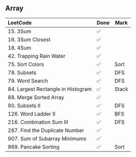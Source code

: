 ## Array

|          LeetCode                 | Done |  Mark   |
| :---                              | ---- | ------- |
| 15. 3Sum                          |  ✅  |         |
| 16. 3Sum Closest                  |  ✅  |         |
| 18. 4Sum                          |  ✅  |         |
| 42. Trapping Rain Water           |  ✅  |         |
| 75. Sort Colors                   |  ✅  |  Sort   |
| 78. Subsets                       |  ✅  |  DFS    |
| 79. Word Search                   |  ✅  |  DFS    |
| 84. Largest Rectangle in Histogram|  ✅  |  Stack  |
| 88. Merge Sorted Array            |  ✅  |         |
| 90. Subsets II                    |  ✅  | DFS |
| 126. Word Ladder II               |  ✅  | BFS |
| 216. Combination Sum III          |  ✅  | DFS |
| 287. Find the Duplicate Number    |  ✅  |         |
| 907. Sum of Subarray Minimums     |  ✅  |         |
| 969. Pancake Sorting              |  ✅  | Sort |

